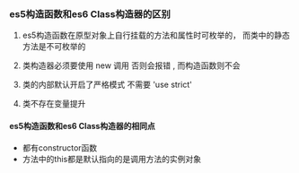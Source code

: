 ### es5构造函数和es6 Class构造器的区别

1. es5构造函数在原型对象上自行挂载的方法和属性时可枚举的， 而类中的静态方法是不可枚举的

2. 类构造器必须要使用 new 调用 否则会报错  , 而构造函数则不会
3. 类的内部默认开启了严格模式  不需要 'use strict'
4. 类不存在变量提升

#### es5构造函数和es6 Class构造器的相同点

* 都有constructor函数
* 方法中的this都是默认指向的是调用方法的实例对象